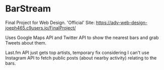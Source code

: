 # BarStream
Final Project for Web Design.
'Official' Site: https://adv-web-design-joeph465.c9users.io/FinalProject/

Uses Google Maps API and Twitter API to show the nearest bars and grab Tweets about them.

Last.fm API just gets top artists, temporary fix considering I can't use Instagram API to fetch public posts (about nearby activity) relating to the bars.
